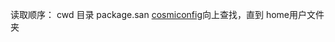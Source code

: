 读取顺序：
cwd 目录
package.san
[cosmiconfig](https://github.com/davidtheclark/cosmiconfig)向上查找，直到 home用户文件夹
